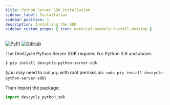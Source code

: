 ```yaml
---
title: Python Server SDK Installation
sidebar_label: Installation
sidebar_position: 1
description: Installing the SDK
sidebar_custom_props: { icon: material-symbols:install-desktop }
---
```


[![PyPI](https://badgen.net/pypi/v/devcycle-python-server-sdk)](https://pypi.org/project/devcycle-python-server-sdk/)
[![GitHub](https://img.shields.io/github/stars/devcyclehq/python-server-sdk.svg?style=social&label=Star&maxAge=2592000)](https://github.com/DevCycleHQ/python-server-sdk)

The DevCycle Python Server SDK requires For Python 3.8 and above.

```shell-session
$ pip install devcycle-python-server-sdk
```

(you may need to run `pip` with root permission: `sudo pip install devcycle-python-server-sdk`)

Then import the package:

```python
import devcycle_python_sdk
```
